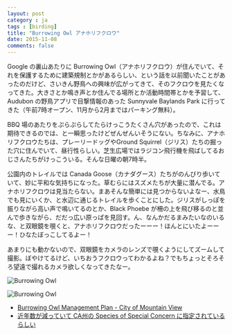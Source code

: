 ```yaml
---
layout: post
category : ja
tags : [birding]
title: "Burrowing Owl アナホリフクロウ"
date: 2015-11-08
comments: false
---
```


Google の裏山あたりに Burrowing Owl（アナホリフクロウ）が住んでいて、それを保護するために建築規制とかがあるらしい、という話を以前聞いたことがあったのだけど、さいきん野鳥への興味が広がってきて、そのフクロウを見たくなってきた。大きさとか鳴き声とか住んでる場所とか活動時間帯とかを予習して、Audubon の野鳥アプリで目撃情報のあった Sunnyvale Baylands Park に行ってきた（午前7時オープン、11月から2月まではパーキング無料）。

BBQ 場のあたりをぷらぷらしてたらけっこうたくさん穴があったので、これは期待できるのでは、と一瞬思ったけどぜんぜんいそうにない。ちなみに、アナホリフクロウたちは、プレーリードッグやGround Squirrel（ジリス）たちの掘った穴に住んでいて、昼行性らしい。芝生広場ではラジコン飛行機を飛ばしてるおじさんたちがけっこういる。そんな日曜の朝7時半。

公園内のトレイルでは Canada Goose（カナダグース）たちがのんびり歩いていて、妙に平和な気持ちになった。草むらにはスズメたちが大量に潜んでる。アナホリフクロウは見当たらない。まあそんな簡単には見つからないよなー、水鳥でも見にいくか、と水辺に通じるトレイルを歩くことにした。ジリスがしっぽを振りながら高い声で鳴いてるのとか、Black Phoebe が柵の上を飛び移るのと並んで歩きながら、だだっ広い原っぱを見回す。ん、なんかだるまみたいなのいるな、と双眼鏡を覗くと、アナホリフクロウだったーーー！ほんとにいたよーーー！ひなたぼっこしてるよー！

あまりにも動かないので、双眼鏡をカメラのレンズで覗くようにしてズームして撮影。ぼやけてるけど、いちおうフクロウってわかるよね？でもちょっとそろそろ望遠で撮れるカメラ欲しくなってきたなー。

![Burrowing Owl](https://lh3.googleusercontent.com/gQPBsh3iPj5Gcd1DKe8RiKE4RMHwu4NxF69GEmjQ1m-b=w1200-h800-p-no)

![Burrowing Owl](https://lh3.googleusercontent.com/ijXe3acoo7xiJ1HLzOAcpUFMuWu4W7ehx9qLpUrwvdb3=w1200-h800-p-no)

* [Burrowing Owl Management Plan - City of Mountain View](http://www.mountainview.gov/depts/cs/shoreline/explore/owl.asp)
* [近年数が減っていて CA州の Species of Special Concern に指定されているらしい](http://www.dfg.ca.gov/wildlife/nongame/ssc/)
